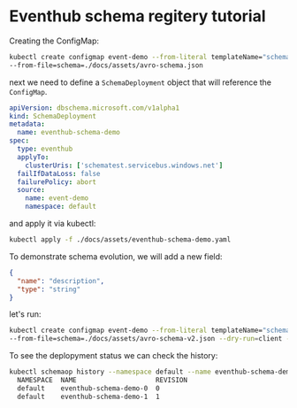 # Eventhub schema regitery tutorial

Creating the ConfigMap:

```bash
kubectl create configmap event-demo --from-literal templateName="schemaop"  --from-literal group="testsgr" \
--from-file=schema=./docs/assets/avro-schema.json   
```

next we need to define a `SchemaDeployment` object that will reference the `ConfigMap`.

```yaml
apiVersion: dbschema.microsoft.com/v1alpha1
kind: SchemaDeployment
metadata:
  name: eventhub-schema-demo
spec:
  type: eventhub
  applyTo:
    clusterUris: ['schematest.servicebus.windows.net']
  failIfDataLoss: false
  failurePolicy: abort
  source:
    name: event-demo
    namespace: default
```

and apply it via kubectl:

```bash
kubectl apply -f ./docs/assets/eventhub-schema-demo.yaml
```

To demonstrate schema evolution, we will add a new field:

```json
{
  "name": "description",
  "type": "string"
}
```

let's run:

```bash
kubectl create configmap event-demo --from-literal templateName="schemaop"  --from-literal group="testsgr" \
--from-file=schema=./docs/assets/avro-schema-v2.json --dry-run=client -o yaml | kubectl apply -f -
```

To see the deplopyment status we can check the history:

```bash
kubectl schemaop history --namespace default --name eventhub-schema-demo
  NAMESPACE  NAME                    REVISION  
  default    eventhub-schema-demo-0  0         
  default    eventhub-schema-demo-1  1        
```
